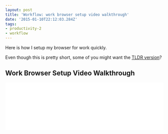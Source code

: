 ```yaml
---
layout: post
title: 'Workflow: work browser setup video walkthrough'
date: '2015-01-10T22:12:03.284Z'
tags:
- productivity-2
- workflow
---
```


Here is how I setup my browser for work quickly.

Even though this is pretty short, some of you might want the [TLDR version](http://blog.chancesmith.org/how-to-setup-your-browser-for-work-quickly/)?

## Work Browser Setup Video Walkthrough
<iframe width="100%" src="//www.youtube.com/embed/Fwpp-4vT2cE?rel=0" frameborder="0" allowfullscreen></iframe>